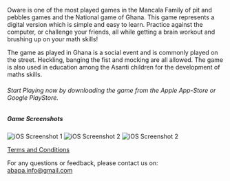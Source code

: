 Oware is one of the most played games in the Mancala Family of pit and pebbles games and the National game of Ghana. This game represents a digital version which is simple and easy to learn.
Practice against the computer, or challenge your friends, all while getting a brain workout and brushing up on your math skills!

The game as played in Ghana is a social event and is commonly played on the street. Heckling, banging the fist and mocking are all allowed. The game is also used in education among the Asanti children for the development of maths skills.

###### Start Playing now by downloading the game from the Apple App-Store or Google PlayStore.

##### Game Screenshots
![iOS Screenshot 1](https://github.com/angelkjos/oware-support/blob/master/ios_1.png?raw=true)
![iOS Screenshot 2](https://github.com/angelkjos/oware-support/blob/master/ios_2.png?raw=true)
![iOS Screenshot 2](https://github.com/angelkjos/oware-support/blob/master/ios_3.png?raw=true)


[Terms and Conditions](http://angelkjos.github.io/projects/oware/OwareTermsandConditions.html)

For any questions or feedback, please contact us on: <abapa.info@gmail.com>
